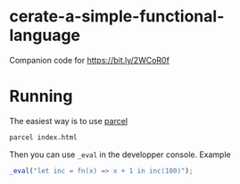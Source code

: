 # cerate-a-simple-functional-language

Companion code for https://bit.ly/2WCoR0f

# Running

The easiest way is to use [parcel](https://parceljs.org/)

```sh
parcel index.html
```

Then you can use `_eval` in the developper console. Example

```js
_eval("let inc = fn(x) => x + 1 in inc(100)");
```
